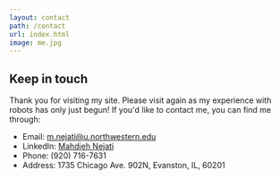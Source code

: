 ```yaml
---
layout: contact
path: /contact
url: index.html
image: me.jpg
---
```


## Keep in touch 

Thank you for visiting my site. Please visit again as my experience with robots has only just begun! If you'd like to contact me, you can find me through: 

* Email: m.nejati@u.northwestern.edu
* LinkedIn: [Mahdieh Nejati](https://www.linkedin.com/profile/view?id=209310293&trk=nav_responsive_tab_profile "Mahdieh's LinkedIn Profile")
* Phone: (920) 716-7631
* Address: 1735 Chicago Ave. 902N, Evanston, IL, 60201
